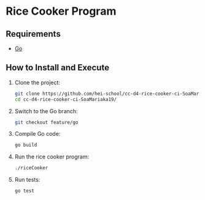 # Rice Cooker Program

## Requirements
- [Go](https://golang.org/dl/)


## How to Install and Execute
1. Clone the project:
   ```bash
   git clone https://github.com/hei-school/cc-d4-rice-cooker-ci-SoaMariaka19/
   cd cc-d4-rice-cooker-ci-SoaMariaka19/

2. Switch to the Go branch:
   ```bash
   git checkout feature/go

3. Compile Go code:
   ```bash
   go build

5. Run the rice cooker program:
   ```bash
   ./riceCooker

6. Run tests:
   ```bash
   go test
